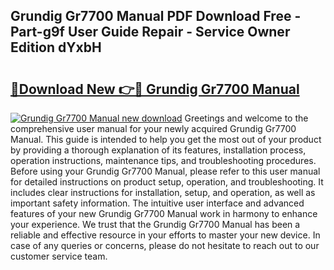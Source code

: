 ## Grundig Gr7700 Manual PDF Download Free - Part-g9f User Guide Repair - Service Owner Edition dYxbH

# <h2><a href="http://cf24871.oget.top/?id=Grundig+Gr7700+Manual">🔗Download New 👉🔴 Grundig Gr7700 Manual</a></h2>

[![Grundig Gr7700 Manual new download](https://i.imgur.com/5g1atiW.png)](http://cf24871.oget.top/?id=Grundig+Gr7700+Manual)
Greetings and welcome to the comprehensive user manual for your newly acquired Grundig Gr7700 Manual. This guide is intended to help you get the most out of your product by providing a thorough explanation of its features, installation process, operation instructions, maintenance tips, and troubleshooting procedures. Before using your Grundig Gr7700 Manual, please refer to this user manual for detailed instructions on product setup, operation, and troubleshooting. It includes clear instructions for installation, setup, and operation, as well as important safety information. The intuitive user interface and advanced features of your new Grundig Gr7700 Manual work in harmony to enhance your experience. We trust that the Grundig Gr7700 Manual has been a reliable and effective resource in your efforts to master your new device. In case of any queries or concerns, please do not hesitate to reach out to our customer service team.
